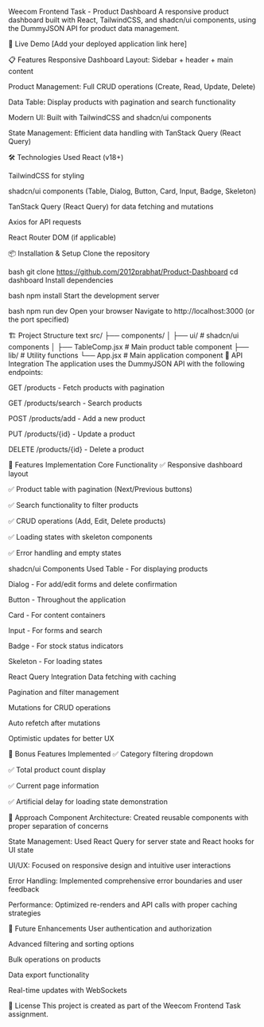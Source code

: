 Weecom Frontend Task - Product Dashboard
A responsive product dashboard built with React, TailwindCSS, and shadcn/ui components, using the DummyJSON API for product data management.

🚀 Live Demo
[Add your deployed application link here]

📋 Features
Responsive Dashboard Layout: Sidebar + header + main content

Product Management: Full CRUD operations (Create, Read, Update, Delete)

Data Table: Display products with pagination and search functionality

Modern UI: Built with TailwindCSS and shadcn/ui components

State Management: Efficient data handling with TanStack Query (React Query)

🛠️ Technologies Used
React (v18+)

TailwindCSS for styling

shadcn/ui components (Table, Dialog, Button, Card, Input, Badge, Skeleton)

TanStack Query (React Query) for data fetching and mutations

Axios for API requests

React Router DOM (if applicable)

📦 Installation & Setup
Clone the repository

bash
git clone https://github.com/2012prabhat/Product-Dashboard
cd dashboard
Install dependencies

bash
npm install
Start the development server

bash
npm run dev
Open your browser
Navigate to http://localhost:3000 (or the port specified)

🏗️ Project Structure
text
src/
├── components/
│   ├── ui/                 # shadcn/ui components
│   ├── TableComp.jsx       # Main product table component
├── lib/                  # Utility functions
└── App.jsx                 # Main application component
🔧 API Integration
The application uses the DummyJSON API with the following endpoints:

GET /products - Fetch products with pagination

GET /products/search - Search products

POST /products/add - Add a new product

PUT /products/{id} - Update a product

DELETE /products/{id} - Delete a product

📱 Features Implementation
Core Functionality
✅ Responsive dashboard layout

✅ Product table with pagination (Next/Previous buttons)

✅ Search functionality to filter products

✅ CRUD operations (Add, Edit, Delete products)

✅ Loading states with skeleton components

✅ Error handling and empty states

shadcn/ui Components Used
Table - For displaying products

Dialog - For add/edit forms and delete confirmation

Button - Throughout the application

Card - For content containers

Input - For forms and search

Badge - For stock status indicators

Skeleton - For loading states

React Query Integration
Data fetching with caching

Pagination and filter management

Mutations for CRUD operations

Auto refetch after mutations

Optimistic updates for better UX

🎨 Bonus Features Implemented
✅ Category filtering dropdown

✅ Total product count display

✅ Current page information

✅ Artificial delay for loading state demonstration

📝 Approach
Component Architecture: Created reusable components with proper separation of concerns

State Management: Used React Query for server state and React hooks for UI state

UI/UX: Focused on responsive design and intuitive user interactions

Error Handling: Implemented comprehensive error boundaries and user feedback

Performance: Optimized re-renders and API calls with proper caching strategies

🔮 Future Enhancements
User authentication and authorization

Advanced filtering and sorting options

Bulk operations on products

Data export functionality

Real-time updates with WebSockets

📄 License
This project is created as part of the Weecom Frontend Task assignment.

